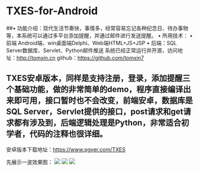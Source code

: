 # TXES-for-Android
##•	功能介绍：现代生活节奏快，事情多，经常容易忘记各种纪念日、待办事物等，本系统可以通过多平台添加提醒，并通过邮件进行发送提醒。
•	所用技术：
•	前端 Android端、win桌面端Delphi、Web端HTML+JS+JSP
•	后端：SQL Server数据库、Servlet、Python邮件推送
系统已经正常运行并开源，访问地址：http://tomxin.cn 
						  github：https://github.com/tomxin7

## TXES安卓版本，同样是支持注册，登录，添加提醒三个基础功能，做的非常简单的demo，程序直接编译出来即可用，接口暂时也不会改变，前端安卓，数据库是SQL Server，Servlet提供的接口，post请求和get请求都有涉及到，后端逻辑处理是Python，非常适合初学者，代码的注释也很详细。 ##
安卓版本下载地址：https://www.pgyer.com/TXES

先展示一波效果图：
![](http://i.imgur.com/CBjzHNV.jpg)
![](http://i.imgur.com/lkUwyxX.jpg)
![](http://i.imgur.com/Q1E1tLG.png)
